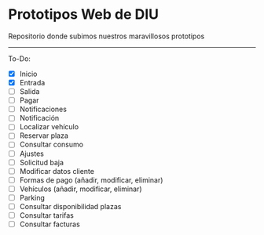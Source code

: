 # Prototipos Web de DIU
Repositorio donde subimos nuestros maravillosos prototipos

---
To-Do:

- [x] Inicio
- [x] Entrada
- [ ] Salida
- [ ] Pagar
- [ ] Notificaciones
- [ ] Notificación
- [ ] Localizar vehículo
- [ ] Reservar plaza
- [ ] Consultar consumo
- [ ] Ajustes
- [ ] Solicitud baja
- [ ] Modificar datos cliente
- [ ] Formas de pago (añadir, modificar, eliminar)
- [ ] Vehículos (añadir, modificar, eliminar)
- [ ] Parking
- [ ] Consultar disponibilidad plazas
- [ ] Consultar tarifas
- [ ] Consultar facturas
